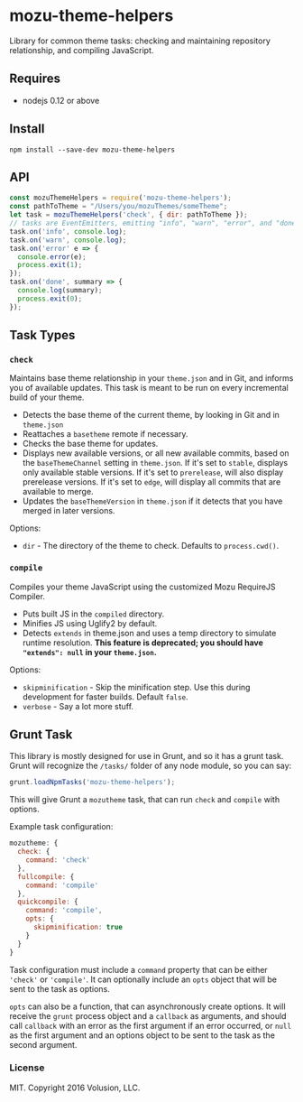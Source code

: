 # mozu-theme-helpers

Library for common theme tasks: checking and maintaining repository relationship, and compiling JavaScript.

## Requires
 - nodejs 0.12 or above

## Install
```
npm install --save-dev mozu-theme-helpers
```

## API
```js
const mozuThemeHelpers = require('mozu-theme-helpers');
const pathToTheme = "/Users/you/mozuThemes/someTheme";
let task = mozuThemeHelpers('check', { dir: pathToTheme });
// tasks are EventEmitters, emitting "info", "warn", "error", and "done" events
task.on('info', console.log);
task.on('warn', console.log);
task.on('error' e => {
  console.error(e);
  process.exit(1);
});
task.on('done', summary => {
  console.log(summary);
  process.exit(0);
});
```

## Task Types

### `check`

Maintains base theme relationship in your `theme.json` and in Git, and informs you of available updates. This task is meant to be run on every incremental build of your theme.

 - Detects the base theme of the current theme, by looking in Git and in `theme.json`
 - Reattaches a `basetheme` remote if necessary.
 - Checks the base theme for updates.
 - Displays new available versions, or all new available commits, based on the `baseThemeChannel` setting in `theme.json`. If it's set to `stable`, displays only available stable versions. If it's set to `prerelease`, will also display prerelease versions. If it's set to `edge`, will display all commits that are available to merge.
 - Updates the `baseThemeVersion` in `theme.json` if it detects that you have merged in later versions.

Options:
 - `dir` - The directory of the theme to check. Defaults to `process.cwd()`.

### `compile`

Compiles your theme JavaScript using the customized Mozu RequireJS Compiler.

 - Puts built JS in the `compiled` directory.
 - Minifies JS using Uglify2 by default.
 - Detects `extends` in theme.json and uses a temp directory to simulate runtime resolution. **This feature is deprecated; you should have `"extends": null` in your `theme.json`.**

Options:
 - `skipminification` - Skip the minification step. Use this during development for faster builds. Default `false`.
 - `verbose` - Say a lot more stuff.

## Grunt Task

This library is mostly designed for use in Grunt, and so it has a grunt task.
Grunt will recognize the `/tasks/` folder of any node module, so you can say:
```js
grunt.loadNpmTasks('mozu-theme-helpers');
```
This will give Grunt a `mozutheme` task, that can run `check` and `compile` with options.

Example task configuration:
```js
mozutheme: {
  check: {
    command: 'check'
  },
  fullcompile: {
    command: 'compile'
  },
  quickcompile: {
    command: 'compile',
    opts: {
      skipminification: true
    }
  }
}
```

Task configuration must include a `command` property that can be either `'check'` or `'compile'`. It can optionally include an `opts` object that will be sent to the task as options.

`opts` can also be a function, that can asynchronously create options. It will receive the `grunt` process object and a `callback` as arguments, and should call `callback` with an error as the first argument if an error occurred, or `null` as the first argument and an options object to be sent to the task as the second argument.

### License
MIT. Copyright 2016 Volusion, LLC.
